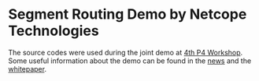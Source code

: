 Segment Routing Demo by Netcope Technologies
============================================

The source codes were used during the joint demo at [4th P4 Workshop][P4Workshop]. Some useful information about the demo can be found in the [news][NetcopeNews] and the [whitepaper][NetcopeWhitepaper].

[P4Workshop]: https://p4.org/events/2017-05-09-p4-workshop/
[NetcopeNews]: https://www.netcope.com/en/company/press-center/press-releases/demonstration-of-ipv6-segment-routing-5th-p4-works
[NetcopeWhitepaper]: https://www.netcope.com/en/company/press-center/press-releases/read-whitepaper-on-segment-routing-using-p4-fpga
